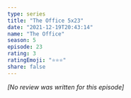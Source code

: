 ```yaml
---
type: series
title: "The Office 5x23"
date: "2021-12-19T20:43:14"
name: "The Office"
season: 5
episode: 23
rating: 3
ratingEmoji: "⭐️⭐️⭐️"
share: false
---
```


*[No review was written for this episode]*
